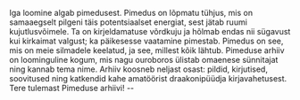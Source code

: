 Iga loomine algab pimedusest. Pimedus on lõpmatu tühjus, mis on samaaegselt pilgeni täis potentsiaalset energiat, sest jätab ruumi kujutlusvõimele. Ta on kirjeldamatuse võrdkuju ja hõlmab endas nii sügavust kui kirkaimat valgust; ka päikesesse vaatamine pimestab. Pimedus on see, mis on meie silmadele keelatud, ja see, millest kõik lähtub. Pimeduse arhiiv on loominguline kogum, mis nagu ouroboros ülistab omaenese sünnitajat ning kannab tema nime. Arhiiv koosneb neljast osast: pildid, kirjutised, soovitused ning katkendid kahe amatöörist draakonipüüdja kirjavahetusest.
Tere tulemast Pimeduse arhiivi! --